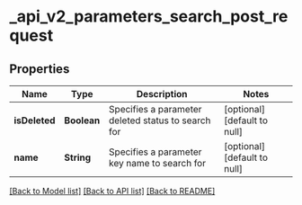 # _api_v2_parameters_search_post_request
## Properties

| Name | Type | Description | Notes |
|------------ | ------------- | ------------- | -------------|
| **isDeleted** | **Boolean** | Specifies a parameter deleted status to search for | [optional] [default to null] |
| **name** | **String** | Specifies a parameter key name to search for | [optional] [default to null] |

[[Back to Model list]](../README.md#documentation-for-models) [[Back to API list]](../README.md#documentation-for-api-endpoints) [[Back to README]](../README.md)

